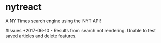 # nytreact
A NY Times search engine using the NYT API!

#Issues
*2017-06-10 - Results from search not rendering. Unable to test saved articles and delete features.